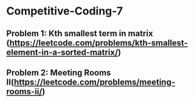  # Competitive-Coding-7

## Problem 1: Kth smallest term in matrix (https://leetcode.com/problems/kth-smallest-element-in-a-sorted-matrix/)




## Problem 2: Meeting Rooms II(https://leetcode.com/problems/meeting-rooms-ii/)